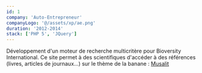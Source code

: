 ```yaml
---
id: 1
company: 'Auto-Entrepreneur'
companyLogo: '@/assets/xp/ae.png'
duration: '2012-2014'
stack: ['PHP 5', 'JQuery']
---
```


Développement d'un moteur de recherche multicritère pour Bioversity International. Ce site permet à des scientifiques d'accéder à des références (livres, articles de journaux...) sur le thème de la banane : <a href='https://www.musalit.org/' class='text-blue-500' target='_blank'>Musalit</a>
